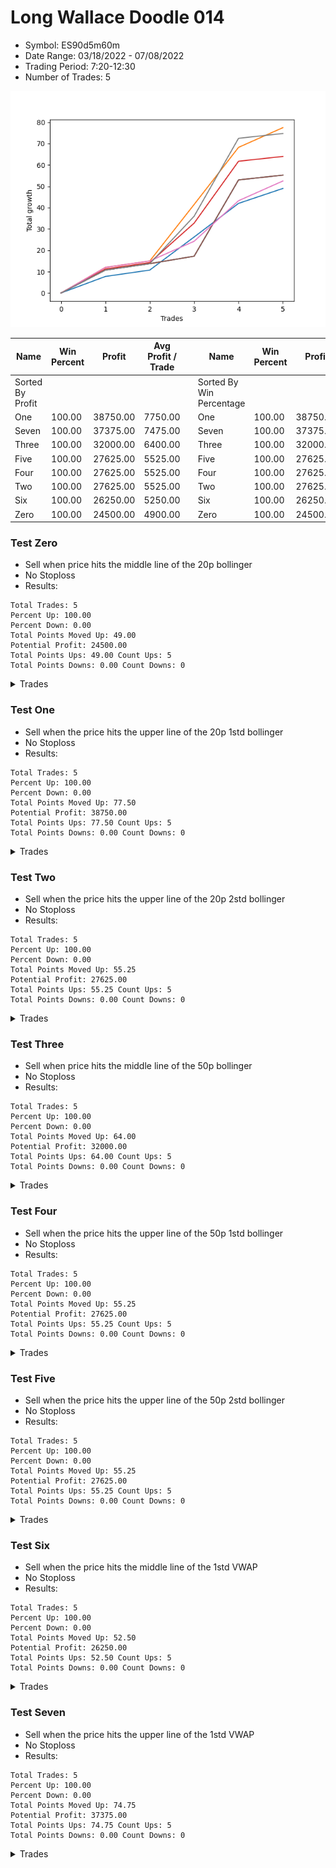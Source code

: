# Long Wallace Doodle 014 
- Symbol: ES90d5m60m
- Date Range: 03/18/2022 - 07/08/2022
- Trading Period: 7:20-12:30
- Number of Trades: 5

![Plot](LongWallace_014ES90d5m60m.png)

| Name | Win Percent | Profit | Avg Profit / Trade |     | Name | Win Percent | Profit | Avg Profit / Trade |
| ---- | ----------- | ------ | ------------------ | --- | ---- | ----------- | ------ | ------------------ |
| Sorted By <br> Profit | | | | | Sorted By <br> Win Percentage ||||
| One | 100.00 | 38750.00 | 7750.00 |     | One | 100.00 | 38750.00 | 7750.00 |
| Seven | 100.00 | 37375.00 | 7475.00 |     | Seven | 100.00 | 37375.00 | 7475.00 |
| Three | 100.00 | 32000.00 | 6400.00 |     | Three | 100.00 | 32000.00 | 6400.00 |
| Five | 100.00 | 27625.00 | 5525.00 |     | Five | 100.00 | 27625.00 | 5525.00 |
| Four | 100.00 | 27625.00 | 5525.00 |     | Four | 100.00 | 27625.00 | 5525.00 |
| Two | 100.00 | 27625.00 | 5525.00 |     | Two | 100.00 | 27625.00 | 5525.00 |
| Six | 100.00 | 26250.00 | 5250.00 |     | Six | 100.00 | 26250.00 | 5250.00 |
| Zero | 100.00 | 24500.00 | 4900.00 |     | Zero | 100.00 | 24500.00 | 4900.00 |

### Test Zero
* Sell when price hits the middle line of the 20p bollinger
* No Stoploss
* Results:
```
Total Trades: 5
Percent Up: 100.00
Percent Down: 0.00
Total Points Moved Up: 49.00
Potential Profit: 24500.00
Total Points Ups: 49.00 Count Ups: 5
Total Points Downs: 0.00 Count Downs: 0
```

<details><summary>Trades</summary>

<code>In: 2022-04-20 11:45:00		Out: 2022-04-20 12:24:15		Total Position Time: 39:15		Total Move Up: 7.75		Total to Date: 7.75</code> <br />
<code>In: 2022-04-27 12:10:00		Out: 2022-04-27 12:46:00		Total Position Time: 36:00		Total Move Up: 3.00		Total to Date: 10.75</code> <br />
<code>In: 2022-05-03 11:40:00		Out: 2022-05-03 11:52:15		Total Position Time: 12:15		Total Move Up: 15.50		Total to Date: 26.25</code> <br />
<code>In: 2022-05-13 11:15:00		Out: 2022-05-13 11:51:35		Total Position Time: 36:35		Total Move Up: 15.75		Total to Date: 42.00</code> <br />
<code>In: 2022-06-27 11:00:00		Out: 2022-06-27 11:19:05		Total Position Time: 19:05		Total Move Up: 7.00		Total to Date: 49.00</code> <br />


</details>

### Test One
* Sell when the price hits the upper line of the 20p 1std bollinger
* No Stoploss
* Results:
```
Total Trades: 5
Percent Up: 100.00
Percent Down: 0.00
Total Points Moved Up: 77.50
Potential Profit: 38750.00
Total Points Ups: 77.50 Count Ups: 5
Total Points Downs: 0.00 Count Downs: 0
```

<details><summary>Trades</summary>

<code>In: 2022-04-20 11:45:00		Out: 2022-04-20 12:45:15		Total Position Time: 60:15		Total Move Up: 12.00		Total to Date: 12.00</code> <br />
<code>In: 2022-04-27 12:10:00		Out: 2022-04-27 12:46:00		Total Position Time: 36:00		Total Move Up: 3.00		Total to Date: 15.00</code> <br />
<code>In: 2022-05-03 11:40:00		Out: 2022-05-03 12:07:55		Total Position Time: 27:55		Total Move Up: 26.50		Total to Date: 41.50</code> <br />
<code>In: 2022-05-13 11:15:00		Out: 2022-05-13 12:00:35		Total Position Time: 45:35		Total Move Up: 26.75		Total to Date: 68.25</code> <br />
<code>In: 2022-06-27 11:00:00		Out: 2022-06-27 11:38:50		Total Position Time: 38:50		Total Move Up: 9.25		Total to Date: 77.50</code> <br />


</details>

### Test Two
* Sell when the price hits the upper line of the 20p 2std bollinger
* No Stoploss
* Results:
```
Total Trades: 5
Percent Up: 100.00
Percent Down: 0.00
Total Points Moved Up: 55.25
Potential Profit: 27625.00
Total Points Ups: 55.25 Count Ups: 5
Total Points Downs: 0.00 Count Downs: 0
```

<details><summary>Trades</summary>

<code>In: 2022-04-20 11:45:00		Out: 2022-04-20 12:45:55		Total Position Time: 60:55		Total Move Up: 10.75		Total to Date: 10.75</code> <br />
<code>In: 2022-04-27 12:10:00		Out: 2022-04-27 12:46:00		Total Position Time: 36:00		Total Move Up: 3.00		Total to Date: 13.75</code> <br />
<code>In: 2022-05-03 11:40:00		Out: 2022-05-03 12:40:55		Total Position Time: 60:55		Total Move Up: 3.50		Total to Date: 17.25</code> <br />
<code>In: 2022-05-13 11:15:00		Out: 2022-05-13 12:15:55		Total Position Time: 60:55		Total Move Up: 35.75		Total to Date: 53.00</code> <br />
<code>In: 2022-06-27 11:00:00		Out: 2022-06-27 12:00:55		Total Position Time: 60:55		Total Move Up: 2.25		Total to Date: 55.25</code> <br />


</details>

### Test Three
* Sell when price hits the middle line of the 50p bollinger
* No Stoploss
* Results:
```
Total Trades: 5
Percent Up: 100.00
Percent Down: 0.00
Total Points Moved Up: 64.00
Potential Profit: 32000.00
Total Points Ups: 64.00 Count Ups: 5
Total Points Downs: 0.00 Count Downs: 0
```

<details><summary>Trades</summary>

<code>In: 2022-04-20 11:45:00		Out: 2022-04-20 12:25:50		Total Position Time: 40:50		Total Move Up: 11.25		Total to Date: 11.25</code> <br />
<code>In: 2022-04-27 12:10:00		Out: 2022-04-27 12:46:00		Total Position Time: 36:00		Total Move Up: 3.00		Total to Date: 14.25</code> <br />
<code>In: 2022-05-03 11:40:00		Out: 2022-05-03 11:59:05		Total Position Time: 19:05		Total Move Up: 18.50		Total to Date: 32.75</code> <br />
<code>In: 2022-05-13 11:15:00		Out: 2022-05-13 12:01:10		Total Position Time: 46:10		Total Move Up: 29.00		Total to Date: 61.75</code> <br />
<code>In: 2022-06-27 11:00:00		Out: 2022-06-27 12:00:55		Total Position Time: 60:55		Total Move Up: 2.25		Total to Date: 64.00</code> <br />


</details>

### Test Four
* Sell when the price hits the upper line of the 50p 1std bollinger
* No Stoploss
* Results:
```
Total Trades: 5
Percent Up: 100.00
Percent Down: 0.00
Total Points Moved Up: 55.25
Potential Profit: 27625.00
Total Points Ups: 55.25 Count Ups: 5
Total Points Downs: 0.00 Count Downs: 0
```

<details><summary>Trades</summary>

<code>In: 2022-04-20 11:45:00		Out: 2022-04-20 12:45:55		Total Position Time: 60:55		Total Move Up: 10.75		Total to Date: 10.75</code> <br />
<code>In: 2022-04-27 12:10:00		Out: 2022-04-27 12:46:00		Total Position Time: 36:00		Total Move Up: 3.00		Total to Date: 13.75</code> <br />
<code>In: 2022-05-03 11:40:00		Out: 2022-05-03 12:40:55		Total Position Time: 60:55		Total Move Up: 3.50		Total to Date: 17.25</code> <br />
<code>In: 2022-05-13 11:15:00		Out: 2022-05-13 12:15:55		Total Position Time: 60:55		Total Move Up: 35.75		Total to Date: 53.00</code> <br />
<code>In: 2022-06-27 11:00:00		Out: 2022-06-27 12:00:55		Total Position Time: 60:55		Total Move Up: 2.25		Total to Date: 55.25</code> <br />


</details>

### Test Five
* Sell when the price hits the upper line of the 50p 2std bollinger
* No Stoploss
* Results:
```
Total Trades: 5
Percent Up: 100.00
Percent Down: 0.00
Total Points Moved Up: 55.25
Potential Profit: 27625.00
Total Points Ups: 55.25 Count Ups: 5
Total Points Downs: 0.00 Count Downs: 0
```

<details><summary>Trades</summary>

<code>In: 2022-04-20 11:45:00		Out: 2022-04-20 12:45:55		Total Position Time: 60:55		Total Move Up: 10.75		Total to Date: 10.75</code> <br />
<code>In: 2022-04-27 12:10:00		Out: 2022-04-27 12:46:00		Total Position Time: 36:00		Total Move Up: 3.00		Total to Date: 13.75</code> <br />
<code>In: 2022-05-03 11:40:00		Out: 2022-05-03 12:40:55		Total Position Time: 60:55		Total Move Up: 3.50		Total to Date: 17.25</code> <br />
<code>In: 2022-05-13 11:15:00		Out: 2022-05-13 12:15:55		Total Position Time: 60:55		Total Move Up: 35.75		Total to Date: 53.00</code> <br />
<code>In: 2022-06-27 11:00:00		Out: 2022-06-27 12:00:55		Total Position Time: 60:55		Total Move Up: 2.25		Total to Date: 55.25</code> <br />


</details>

### Test Six
* Sell when the price hits the middle line of the 1std VWAP
* No Stoploss
* Results:
```
Total Trades: 5
Percent Up: 100.00
Percent Down: 0.00
Total Points Moved Up: 52.50
Potential Profit: 26250.00
Total Points Ups: 52.50 Count Ups: 5
Total Points Downs: 0.00 Count Downs: 0
```

<details><summary>Trades</summary>

<code>In: 2022-04-20 11:45:00		Out: 2022-04-20 12:26:10		Total Position Time: 41:10		Total Move Up: 12.00		Total to Date: 12.00</code> <br />
<code>In: 2022-04-27 12:10:00		Out: 2022-04-27 12:46:00		Total Position Time: 36:00		Total Move Up: 3.00		Total to Date: 15.00</code> <br />
<code>In: 2022-05-03 11:40:00		Out: 2022-05-03 11:50:50		Total Position Time: 10:50		Total Move Up: 9.25		Total to Date: 24.25</code> <br />
<code>In: 2022-05-13 11:15:00		Out: 2022-05-13 11:52:25		Total Position Time: 37:25		Total Move Up: 19.00		Total to Date: 43.25</code> <br />
<code>In: 2022-06-27 11:00:00		Out: 2022-06-27 11:38:50		Total Position Time: 38:50		Total Move Up: 9.25		Total to Date: 52.50</code> <br />


</details>

### Test Seven
* Sell when the price hits the upper line of the 1std VWAP
* No Stoploss
* Results:
```
Total Trades: 5
Percent Up: 100.00
Percent Down: 0.00
Total Points Moved Up: 74.75
Potential Profit: 37375.00
Total Points Ups: 74.75 Count Ups: 5
Total Points Downs: 0.00 Count Downs: 0
```

<details><summary>Trades</summary>

<code>In: 2022-04-20 11:45:00		Out: 2022-04-20 12:45:55		Total Position Time: 60:55		Total Move Up: 10.75		Total to Date: 10.75</code> <br />
<code>In: 2022-04-27 12:10:00		Out: 2022-04-27 12:46:00		Total Position Time: 36:00		Total Move Up: 3.00		Total to Date: 13.75</code> <br />
<code>In: 2022-05-03 11:40:00		Out: 2022-05-03 11:59:45		Total Position Time: 19:45		Total Move Up: 22.25		Total to Date: 36.00</code> <br />
<code>In: 2022-05-13 11:15:00		Out: 2022-05-13 12:14:40		Total Position Time: 59:40		Total Move Up: 36.50		Total to Date: 72.50</code> <br />
<code>In: 2022-06-27 11:00:00		Out: 2022-06-27 12:00:55		Total Position Time: 60:55		Total Move Up: 2.25		Total to Date: 74.75</code> <br />


</details>